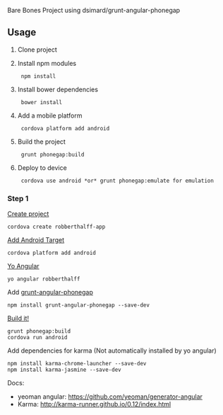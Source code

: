 Bare Bones Project using dsimard/grunt-angular-phonegap

## Usage

1. Clone project

2. Install npm modules

        npm install

3. Install bower dependencies

        bower install

4. Add a mobile platform

        cordova platform add android

4. Build the project

        grunt phonegap:build

5. Deploy to device

        cordova use android *or* grunt phonegap:emulate for emulation


### Step 1

[Create project](https://github.com/rhalff/robberthalff-app/commit/f3ff34470e927a723f468e4300d1f075eb22724e)
```
cordova create robberthalff-app
```

[Add Android Target](https://github.com/rhalff/robberthalff-app/commit/22d89466dfdbfcdf64c3f13bc64e1526776af930)
```
cordova platform add android
```

[Yo Angular](https://github.com/rhalff/robberthalff-app/commit/cd3147cf5b045a61255bbcc620bab7dc0da8d9e1)
```
yo angular robberthalff
```

Add [grunt-angular-phonegap](https://github.com/dsimard/grunt-angular-phonegap)
```
npm install grunt-angular-phonegap --save-dev
```

[Build it!](https://github.com/rhalff/robberthalff-app/commit/ed3298b5d5945026256f6aa18b5fe74d786dea8c)
```
grunt phonegap:build
cordova run android
```

Add dependencies for karma (Not automatically installed by yo angular)
```
npm install karma-chrome-launcher --save-dev
npm install karma-jasmine --save-dev
```

Docs:

  - yeoman angular: https://github.com/yeoman/generator-angular
  - Karma: http://karma-runner.github.io/0.12/index.html
